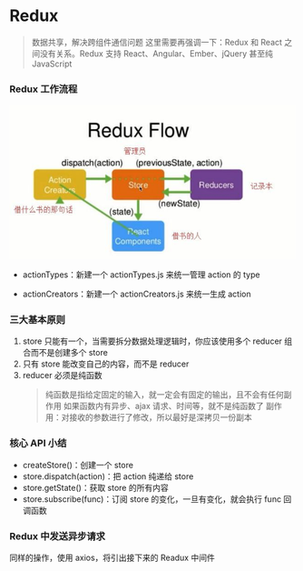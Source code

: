# Redux

> 数据共享，解决跨组件通信问题
> 这里需要再强调一下：Redux 和 React 之间没有关系。Redux 支持 React、Angular、Ember、jQuery 甚至纯 JavaScript

### Redux 工作流程

![Redux工作流图解](images/Redux工作流图解.jpg)

- actionTypes：新建一个 actionTypes.js 来统一管理 action 的 type

- actionCreators：新建一个 actionCreators.js 来统一生成 action

### 三大基本原则

1. store 只能有一个，当需要拆分数据处理逻辑时，你应该使用多个 reducer 组合而不是创建多个 store
2. 只有 store 能改变自己的内容，而不是 reducer
3. reducer 必须是纯函数
   > 纯函数是指给定固定的输入，就一定会有固定的输出，且不会有任何副作用
   > 如果函数内有异步、ajax 请求、时间等，就不是纯函数了
   > 副作用：对接收的参数进行了修改，所以最好是深拷贝一份副本

### 核心 API 小结

- createStore()：创建一个 store
- store.dispatch(action)：把 action 纯递给 store
- store.getState()：获取 store 的所有内容
- store.subscribe(func)：订阅 store 的变化，一旦有变化，就会执行 func 回调函数

### Redux 中发送异步请求

同样的操作，使用 axios，将引出接下来的 Readux 中间件
